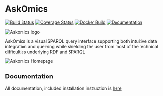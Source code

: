 # AskOmics

[![Build Status](https://travis-ci.org/askomics/askomics.svg?branch=master)](https://travis-ci.org/askomics/askomics)
[![Coverage Status](https://coveralls.io/repos/github/askomics/askomics/badge.svg?branch=master)](https://coveralls.io/github/askomics/askomics?branch=master)
[![Docker Build](https://img.shields.io/docker/pulls/askomics/askomics.svg)](https://hub.docker.com/r/askomics/askomics/)
[![Documentation](https://readthedocs.org/projects/askomics/badge/?version=latest)](http://askomics.readthedocs.io/en/latest/?badge=latest)

![Askomics logo](static/askomics.png)

AskOmics is a visual SPARQL query interface supporting both intuitive data integration and querying while shielding the user from most of the technical difficulties underlying RDF and SPARQL

![Askomics Homepage](static/askomics_home.png)

## Documentation

All documentation, included installation instruction is [here](https://askomics.readthedocs.io/en/latest/)